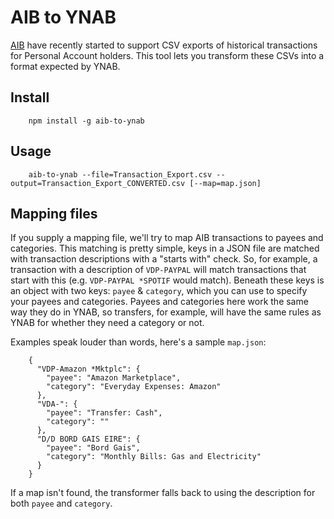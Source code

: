 # AIB to YNAB

[AIB](https://personal.aib.ie/) have recently started to support CSV exports of historical transactions for Personal Account holders. This tool lets you transform these CSVs into a format expected by YNAB.

## Install

		npm install -g aib-to-ynab

## Usage

		aib-to-ynab --file=Transaction_Export.csv --output=Transaction_Export_CONVERTED.csv [--map=map.json]

## Mapping files
If you supply a mapping file, we'll try to map AIB transactions to payees and categories. This matching is pretty simple, keys in a JSON file are matched with transaction descriptions with a "starts with" check. So, for example, a transaction with a description of `VDP-PAYPAL` will match transactions that start with this (e.g. `VDP-PAYPAL *SPOTIF` would match). Beneath these keys is an object with two keys: `payee` & `category`, which you can use to specify your payees and categories. Payees and categories here work the same way they do in YNAB, so transfers, for example, will have the same rules as YNAB for whether they need a category or not.

Examples speak louder than words, here's a sample `map.json`:

		{
		  "VDP-Amazon *Mktplc": {
		    "payee": "Amazon Marketplace",
		    "category": "Everyday Expenses: Amazon"
		  },
		  "VDA-": {
		    "payee": "Transfer: Cash",
		    "category": ""
		  },
		  "D/D BORD GAIS EIRE": {
		    "payee": "Bord Gais",
		    "category": "Monthly Bills: Gas and Electricity"
		  }
		}

If a map isn't found, the transformer falls back to using the description for both `payee` and `category`.
